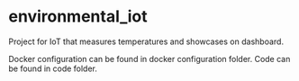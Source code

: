 # environmental_iot
Project for IoT that measures temperatures and showcases on dashboard. 

Docker configuration can be found in docker configuration folder.
Code can be found in code folder.